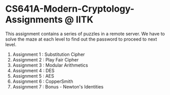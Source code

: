 # CS641A-Modern-Cryptology-Assignments @ IITK
This assignment contains a series of puzzles in a remote server. We have to solve the maze at each level to find out the password to proceed to next level.

1. Assignment 1 : Substitution Cipher
2. Assignment 2 : Play Fair Cipher
3. Assignment 3 : Modular Arithmetics
4. Assignment 4 : DES
5. Assignment 5 : AES
6. Assignment 6 : CopperSmith
7. Assignment 7 : Bonus - Newton's Identities
